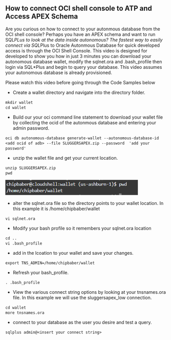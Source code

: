 ## How to connect OCI shell console to ATP and Access APEX Schema
Are you curious on how to connect to your autonmous database from the OCI shell console? Perhaps you have an APEX schema and want to run SQL*PLus to look at the data inside autonomous? The fastest way to easily connect via SQL*Plus to Oracle Autonmous Database for quick developed access is through the OCI Shell Console. This video is designed for developed to show you how in just 3 minutes you can download your autonomous database wallet, modify the sqlnet.ora and .bash_profile then login via SQL*Plus and begin to query your database. This video assumes your autonomous database is already provisioned. 

Please watch this video before going through the Code Samples below []()

- Create a wallet directory and navigate into the directory folder.
```
mkdir wallet
cd wallet
```

- Build our your oci command line statement to download your wallet file by collecting the ocid of the autonmous database and entering your admin password.

```
oci db autonomous-database generate-wallet --autonomous-database-id <add ocid of adb> --file SLUGGERSAPEX.zip --password  'add your password'
```

- unzip the wallet file and get your current location.
```
unzip SLUGGERSAPEX.zip
pwd 
```
![](assets/2024-06-12-13-58-56.png)

- alter the sqlnet.ora file so the directory points to your wallet location. In this example it is /home/chipbaber/wallet 
```
vi sqlnet.ora
```

- Modify your bash profile so it remembers your sqlnet.ora location
```
cd ..
vi .bash_profile
```

- add in the lcoation to your wallet and save your changes. 
```
export TNS_ADMIN=/home/chipbaber/wallet
```

- Refresh your bash_profile. 
```
. .bash_profile
```

- View the various connect string options by looking at your tnsnames.ora file. In this example we will use the sluggersapex_low connection. 
```
cd wallet
more tnsnames.ora
```

- connect to your database as the user you desire and test a query. 
```
sqlplus admin@<insert your connect string>
```



